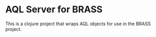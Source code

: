 # AQL Server for BRASS

This is a clojure project that wraps AQL objects for use in the BRASS project.
 
